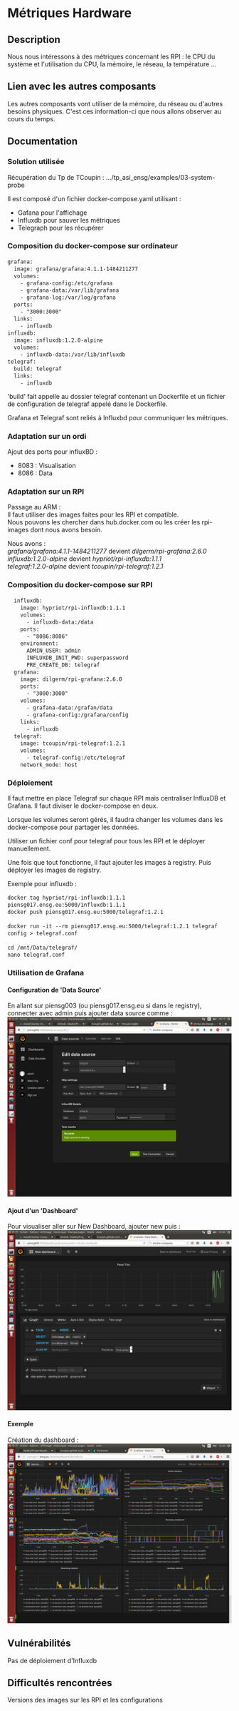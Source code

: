 # Métriques Hardware #

## Description ##

Nous nous intéressons à des métriques concernant les RPI : le CPU du système et l'utilisation du CPU, la mémoire, le réseau, la température ...

## Lien avec les autres composants ##

Les autres composants vont utiliser de la mémoire, du réseau ou d'autres besoins physiques. C'est ces information-ci que nous allons observer au cours du temps.

## Documentation ##
### Solution utilisée ##

Récupération du Tp de TCoupin : .../tp_asi_ensg/examples/03-system-probe

Il est composé d'un fichier docker-compose.yaml utilisant :
- Gafana pour l'affichage
- Influxdb pour sauver les métriques
- Telegraph pour les récupérer

### Composition du docker-compose sur ordinateur ###

```
grafana:
  image: grafana/grafana:4.1.1-1484211277
  volumes:
    - grafana-config:/etc/grafana
    - grafana-data:/var/lib/grafana
    - grafana-log:/var/log/grafana
  ports:
    - "3000:3000"
  links:
    - influxdb
influxdb:
  image: influxdb:1.2.0-alpine
  volumes:
    - influxdb-data:/var/lib/influxdb
telegraf:
  build: telegraf
  links:
    - influxdb
```
'build' fait appelle au dossier telegraf contenant un Dockerfile et un fichier de configuration de telegraf appelé dans le Dockerfile.

Grafana et Telegraf sont reliés à Influxbd pour communiquer les métriques.

### Adaptation sur un ordi ###

Ajout des ports pour influxBD :
- 8083 : Visualisation
- 8086 : Data

### Adaptation sur un RPI ###

Passage au ARM :  
Il faut utiliser des images faites pour les RPI et compatible.  
Nous pouvons les chercher dans hub.docker.com ou les créer les rpi-images dont nous avons besoin.

Nous avons :  
*grafana/grafana:4.1.1-1484211277* devient *dilgerm/rpi-grafana:2.6.0*  
*influxdb:1.2.0-alpine* devient *hypriot/rpi-influxdb:1.1.1*   
*telegraf:1.2.0-alpine* devient *tcoupin/rpi-telegraf:1.2.1*  

### Composition du docker-compose sur RPI ###
```
  influxdb:
    image: hypriot/rpi-influxdb:1.1.1
    volumes:
      - influxdb-data:/data
    ports:
      - "8086:8086"
    environment:
      ADMIN_USER: admin
      INFLUXDB_INIT_PWD: superpassword
      PRE_CREATE_DB: telegraf
  grafana:
    image: dilgerm/rpi-grafana:2.6.0
    ports:
      - "3000:3000"
    volumes:
      - grafana-data:/grafan/data
      - grafana-config:/grafana/config
    links:
      - influxdb
  telegraf:
    image: tcoupin/rpi-telegraf:1.2.1
    volumes:
      - telegraf-config:/etc/telegraf
    network_mode: host
```

### Déploiement ###

Il faut mettre en place Telegraf sur chaque RPI mais centraliser InfluxDB et Grafana.
Il faut diviser le docker-compose en deux.

Lorsque les volumes seront gérés, il faudra changer les volumes dans les docker-compose pour partager les données.

Utiliser un fichier conf pour telegraf pour tous les RPI et le déployer manuellement.

Une fois que tout fonctionne, il faut ajouter les images à registry. Puis déployer les images de registry.

Exemple pour influxdb :
```
docker tag hypriot/rpi-influxdb:1.1.1 piensg017.ensg.eu:5000/influxdb:1.1.1
docker push piensg017.ensg.eu:5000/telegraf:1.2.1

docker run -it --rm piensg017.ensg.eu:5000/telegraf:1.2.1 telegraf config > telegraf.conf

cd /mnt/Data/telegraf/
nano telegraf.conf
```

### Utilisation de Grafana ###
#### Configuration de 'Data Source' ####
En allant sur piensg003 (ou piensg017.ensg.eu si dans le registry), connecter avec admin puis ajouter data source comme :  
![Grafana data source](./Images/Grafana_data.png)

#### Ajout d'un 'Dashboard' ####
Pour visualiser aller sur New Dashboard, ajouter new puis :
![Grafana visu](./Images/Grafana_visu.png)

#### Exemple ####
Création du dashboard :
![dashboard](./Images/Grafana_dashboard.png)


## Vulnérabilités ##

Pas de déploiement d'Influxdb

## Difficultés rencontrées ##

Versions des images sur les RPI et les configurations
